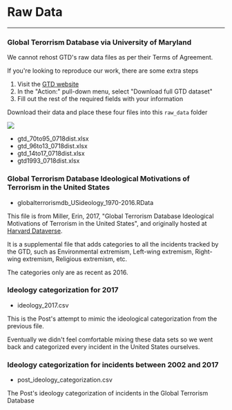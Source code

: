 # Raw Data

----

### Global Terorrism Database via University of Maryland

We cannot rehost GTD's raw data files as per their Terms of Agreement. 

If you're looking to reproduce our work, there are some extra steps 

1. Visit the [GTD website](https://www.start.umd.edu/gtd/contact/)
2. In the "Action:" pull-down menu, select "Download full GTD dataset"
3. Fill out the rest of the required fields with your information

Download their data and place these four files into this `raw_data` folder 

![](gtdfiles.png)

* gtd_70to95_0718dist.xlsx
* gtd_96to13_0718dist.xlsx
* gtd_14to17_0718dist.xlsx
* gtd1993_0718dist.xlsx

###  Global Terrorism Database Ideological Motivations of Terrorism in the United States

* globalterrorismdb_USideology_1970-2016.RData

This file is from  Miller, Erin, 2017, "Global Terrorism Database Ideological Motivations of Terrorism in the United States", and originally hosted at [Harvard Dataverse](https://dataverse.harvard.edu/dataset.xhtml?persistentId=doi:10.7910/DVN/SACQNK). 

It is a supplemental file that adds categories to all the incidents tracked by the GTD, such as Environmental extremism, Left-wing extremism, Right-wing extremism, Religious extremism, etc.

The categories only are as recent as 2016.

### Ideology categorization for 2017

* ideology_2017.csv

This is the Post's attempt to mimic the ideological categorization from the previous file.

Eventually we didn't feel comfortable mixing these data sets so we went back and categorized every incident in the United States ourselves.

### Ideology categorization for incidents between 2002 and 2017

* post_ideology_categorization.csv

The Post's ideology categorization of incidents in the Global Terrorism Database







